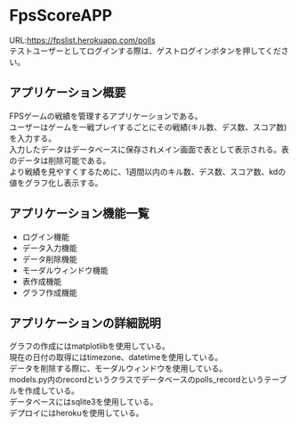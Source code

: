 # FpsScoreAPP
URL:https://fpslist.herokuapp.com/polls  
テストユーザーとしてログインする際は、ゲストログインボタンを押してください。
## アプリケーション概要
FPSゲームの戦績を管理するアプリケーションである。  
ユーザーはゲームを一戦プレイするごとにその戦績(キル数、デス数、スコア数)を入力する。  
入力したデータはデータベースに保存されメイン画面で表として表示される。表のデータは削除可能である。    
より戦績を見やすくするために、1週間以内のキル数、デス数、スコア数、kdの値をグラフ化し表示する。  
## アプリケーション機能一覧
- ログイン機能  
- データ入力機能  
- データ削除機能  
- モーダルウィンドウ機能  
- 表作成機能
- グラフ作成機能  
## アプリケーションの詳細説明
グラフの作成にはmatplotlibを使用している。  
現在の日付の取得にはtimezone、datetimeを使用している。  
データを削除する際に、モーダルウィンドウを使用している。  
models.py内のrecordというクラスでデータベースのpolls_recordというテーブルを作成している。  
データベースにはsqlite3を使用している。  
デプロイにはherokuを使用している。   　　


